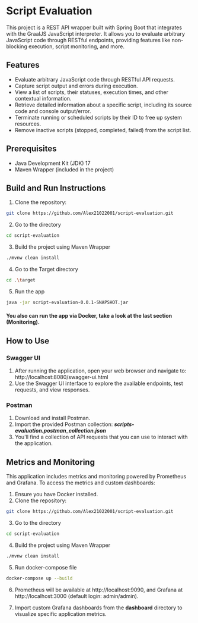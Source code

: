 # Script Evaluation

This project is a REST API wrapper built with Spring Boot that integrates with the GraalJS JavaScript interpreter. It
allows you to evaluate arbitrary JavaScript code through RESTful endpoints, providing features like non-blocking
execution, script monitoring, and more.

## Features

- Evaluate arbitrary JavaScript code through RESTful API requests.
- Capture script output and errors during execution.
- View a list of scripts, their statuses, execution times, and other contextual information.
- Retrieve detailed information about a specific script, including its source code and console output/error.
- Terminate running or scheduled scripts by their ID to free up system resources.
- Remove inactive scripts (stopped, completed, failed) from the script list.

## Prerequisites

- Java Development Kit (JDK) 17
- Maven Wrapper (included in the project)

## Build and Run Instructions

1. Clone the repository:

```bash
git clone https://github.com/Alex21022001/script-evaluation.git
```

2. Go to the directory

```bash
cd script-evaluation
```

3. Build the project using Maven Wrapper

```bash
./mvnw clean install
```

4. Go to the Target directory

```bash
cd .\target
```

5. Run the app

```bash
java -jar script-evaluation-0.0.1-SNAPSHOT.jar
```

#### You also can run the app via Docker, take a look at the last section (Monitoring).

## How to Use

### Swagger UI

1. After running the application, open your web browser and navigate to: http://localhost:8080/swagger-ui.html
2. Use the Swagger UI interface to explore the available endpoints, test requests, and view responses.

### Postman

1. Download and install Postman.
2. Import the provided Postman collection: **_scripts-evaluation.postman_collection.json_**
3. You'll find a collection of API requests that you can use to interact with the application.

## Metrics and Monitoring

This application includes metrics and monitoring powered by Prometheus and Grafana. To access the metrics and custom
dashboards:

1. Ensure you have Docker installed.
2. Clone the repository:

```bash
git clone https://github.com/Alex21022001/script-evaluation.git
```

3. Go to the directory

```bash
cd script-evaluation
```

4. Build the project using Maven Wrapper

```bash
./mvnw clean install
```

5. Run docker-compose file

```bash
docker-compose up --build
```

6. Prometheus will be available at http://localhost:9090, and Grafana at http://localhost:3000 (default login:
   admin/admin).

7. Import custom Grafana dashboards from the **dashboard** directory to visualize specific application metrics.










